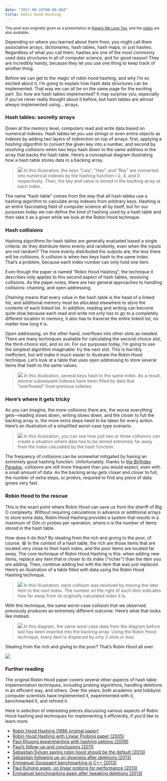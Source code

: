 ```yaml
---
date: "2017-08-24T00:00:00Z"
title: Robin Hood Hashing
---
```

<small>This post was originally given as a presentation at [Papers We Love Too](https://www.meetup.com/papers-we-love-too/), and the [slides](https://speakerdeck.com/indirect/robin-hood-hashing-papers-we-love-sf-august-2017) are also available.</small>

<script async class="speakerdeck-embed" data-id="ba7a175e5cb543d7b09db0b2d067b64d" data-ratio="1.33333333333333" src="//speakerdeck.com/assets/embed.js"></script>

Depending on where you learned about them from, you might call them associative arrays, dictionaries, hash tables, hash maps, or just hashes. Regardless of what you call them, hashes are one of the most commonly used data structures in all of computer science, and for good reason! They are incredibly handy, because they let you use one thing to keep track of another thing.

Before we can get to the magic of robin hood hashing, and why I’m so excited about it, I’m going to explain how hash data structures can be implemented. That way we can all be on the same page for the exciting part. So: how are hash tables implemented? It may surprise you, especially if you’ve never really thought about it before, but hash tables are almost always implemented using… arrays.

### Hash tables: secretly arrays

Down at the memory level, computers read and write data based on numerical indexes. Hash tables let you use strings or even entire objects as indexes by adding two layers of indirection on top of arrays: first, applying a _hashing algorithm_ to convert the given key into a number, and second by _resolving collisions_ when two keys hash down to the same address in the array that backs the hash table. Here’s a conceptual diagram illustrating how a hash table stores data in a backing array.

> ![](01-backing-array.png)
> In this illustration, the keys “Leia”, “Han”, and “Rey” are converted into numerical indexes by the hashing function—2, 4, and 0 respectively. Then, the key and value is stored in the backing array at each index.

The name “hash table” comes from the way that all hash tables use a hashing algorithm to calculate array indexes from arbitrary keys. Hashing is an entire fascinating field of computer science all by itself, but for our purposes today we can define the kind of hashing used by a hash table and then take it as a given while we look at the Robin Hood technique.

### Hash collisions

Hashing algorithms for hash tables are generally evaluated based a single criteria: do they distribute items evenly and randomly, even when the inputs are not random? The more evenly distributed the outputs are, the less there will be collisions. A collision is when two keys hash to the same index. That’s a problem, because each index number can only hold one item.

Even though the paper is named “Robin Hood Hashing”, the technique it describes only applies to this second aspect of hash tables, resolving collisions. As the paper notes, there are two general approaches to handling collisions: chaining, and open addressing.

_Chaining_ means that every value in the hash table is the head of a linked list, and additional memory must be allocated elsewhere to store the contents of each linked list. In addition, reading and writing can become quite slow because each read and write not only has to go to a completely different location in memory, it also has to traverse the entire linked list, no matter how long it is.

_Open addressing_, on the other hand, overflows into other slots as needed. There are many techniques available for calculating the second-choice slot, the third-choice slot, and so on. For our purposes today, I’m going to use the simplest algorithm imaginable: try the next slot. This is horribly inefficient, but will make it much easier to illustrate the Robin Hood technique. Let’s look at a table that uses open addressing to store several items that hash to the same values.

> ![](02-open-addressing.png)
> In this illustration, several keys hash to the same index. As a result, several subsequent indexes have been filled by data that “overflowed” from previous indexes.

### Here’s where it gets tricky

As you can imagine, the more collisions there are, the worse everything gets—reading slows down, writing slows down, and the closer to full the backing array is, the more extra steps need to be taken for every action. Here’s an illustration of a simplified worst-case type scenario.

> ![](03-open-addressing-full.png)
> In this illustration, you can see how just two or three collisions can create a situation where data has to be stored extremely far away from the index calculated by the hash function.

The frequency of collisions can be somewhat mitigated by having an extremely good hashing function. Unfortunately, thanks to [the Birthday Paradox](https://en.wikipedia.org/wiki/Birthday_problem), collisions are still more frequent than you would expect, even with a small amount of data. As the backing array gets closer and closer to full, the number of extra steps, or _probes_, required to find any piece of data grows very fast.

### Robin Hood to the rescue

This is the exact point where Robin Hood can save us from the sheriff of Big O complexity. Without requiring calculations in advance or additional arrays to store extra data, Robin Hood Hashing provides a system that results in a maximum of O(ln _n_) probes per operation, where _n_ is the number of items stored in the hash table.

How does it do this? By stealing from the rich and giving to the poor, of course. 😆 In the context of a hash table, the rich are those items that are located very close to their hash index, and the poor items are located far away. The core technique of Robin Hood Hashing is this: when adding new items, replace any item that is closer to its index (“richer”) than the item you are adding. Then, continue adding but with the item that was just replaced. Here’s an illustration of a table filled with data using the Robin Hood Hashing technique.

> ![](04-robin-hood.png)
> In this illustration, each collision was resolved by moving the later item to the next index. The number on the right of each item indicates how far away from its originally calculated index it is.

With this technique, the same worst-case collision that we observed previously produces an extremely different outcome. Here’s what that looks like instead.

> ![](05-robin-hood-full.png)
> In this diagram, the same wost-case data from the diagram before last has been inserted into the backing array. Using the Robin Hood technique, every item is displaced by only 2 slots or less.

Stealing from the rich and giving to the poor? That’s Robin Hood all over.

![](06-robin-hood-disney.jpg)

### Further reading

The original Robin Hood paper covers several other aspects of hash table implementation techniques, including probing algorithms, handling deletions in an efficient way, and others. Over the years, both academic and hobbyist computer scientists have implemented it, experimented with it, benchmarked it, and refined it.

Here is selection of interesting pieces discussing various aspects of Robin Hood hashing and techniques for implementing it efficiently, if you’d like to learn more.

- [Robin Hood Hashing (1986 original paper)](https://cs.uwaterloo.ca/research/tr/1986/CS-86-14.pdf)
- [Robin Hood Hashing with Linear Probing paper (2005)](https://www.dmtcs.org/pdfpapers/dmAD0127.pdf)
- [Paul Khuong experimenting with hashing options (2009)](https://www.pvk.ca/Blog/numerical_experiments_in_hashing.html)
- [Paul’s follow-up and conclusions (2011)](https://www.pvk.ca/Blog/more_numerical_experiments_in_hashing.html)
- [Sebastian Sylvan saying robin hood should be the default (2013)](https://www.sebastiansylvan.com/post/robin-hood-hashing-should-be-your-default-hash-table-implementation/)
- [Sebastian following up on slowness after deletions (2013)](https://www.sebastiansylvan.com/post/more-on-robin-hood-hashing-2/)
- [Emmanuel Goossaert benchmarking in C++ (2013)](http://codecapsule.com/2013/11/11/robin-hood-hashing/)
- [Paul Kuhong again, on linear probing for performance (2013)](https://www.pvk.ca/Blog/2013/11/26/the-other-robin-hood-hashing/)
- [Emmanuel benchmarking again after tweaking deletions (2013)](http://codecapsule.com/2013/11/17/robin-hood-hashing-backward-shift-deletion/)

